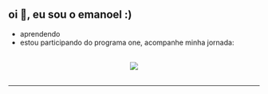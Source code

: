 ## oi 👋, eu sou o emanoel :)
- aprendendo
- estou participando do programa one, acompanhe minha jornada:

<br>

<div align="center">
  <a href="https://emanoelcampos.github.io/programa-one-oracle">
  <img src="https://github-readme-stats.vercel.app/api/pin/?username=emanoelcampos&repo=programa-one-oracle&show_owner=true&theme=dark"/>
</div><br>

____

